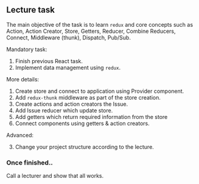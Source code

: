 ## Lecture task

The main objective of the task is to learn `redux` and core concepts such as Action, Action Creator, Store, Getters, Reducer, Combine Reducers, Connect, Middleware (thunk), Dispatch, Pub/Sub.

Mandatory task:

1. Finish previous React task.
2. Implement data management using `redux`.

More details:

1. Create store and connect to application using Provider component.
2. Add `redux-thunk` middleware as part of the store creation.
3. Create actions and action creators the Issue.
4. Add Issue reducer which update store.
5. Add getters which return required information from the store
6. Connect components using getters & action creators.

Advanced:

3. Change your project structure according to the lecture.

### Once finished..

Call a lecturer and show that all works.
